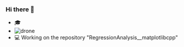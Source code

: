 ### Hi there 👋

- 🎓
- ![drone](https://github.com/Saltworker/Saltworker/assets/82200669/d3388b64-eae4-4d3b-be96-fcd6ec4aa470=25x25)
- 💻 Working on the repository "RegressionAnalysis__matplotlibcpp"
<!--
**Saltworker/Saltworker** is a ✨ _special_ ✨ repository because its `README.md` (this file) appears on your GitHub profile.

Here are some ideas to get you started:

- 🔭 I’m currently working on ...
- 🌱 I’m currently learning ...
- 👯 I’m looking to collaborate on ...
- 🤔 I’m looking for help with ...
- 💬 Ask me about ...
- 📫 How to reach me: ...
- 😄 Pronouns: ...
- ⚡ Fun fact: ...
-->
